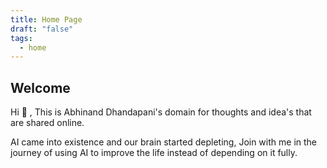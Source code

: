 ```yaml
---
title: Home Page
draft: "false"
tags:
  - home
---
```


## Welcome

Hi 👋 , This is Abhinand Dhandapani's domain for thoughts and idea's that are shared online.

AI came into existence and our brain started depleting, Join with me in the journey of using AI to improve the life instead of depending on it fully.